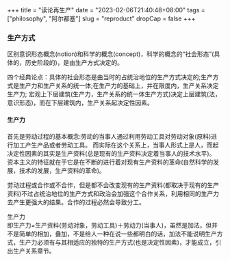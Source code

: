 +++
title = "读论再生产"
date = "2023-02-06T21:40:48+08:00"
tags = ["philosophy", "阿尔都塞"]
slug = "reproduct"
dropCap = false
+++

### 生产方式

区别意识形态概念(notion)和科学的概念(concept)，科学的概念的“社会形态”(具体的，历史阶段的)，是由生产方式决定的。

四个经典论点：具体的社会形态是由当时的占统治地位的生产方式决定的;生产方式是生产力和生产关系的统一体;在生产力的基础上，并在限度内，生产关系决定生产力; 宏观上下层建筑(生产力，生产关系的统一体生产方式)决定上层建筑(法，意识形态)，而在下层建筑内，生产关系起决定性因素。

#### 生产力
首先是劳动过程的基本概念:劳动的当事人通过利用劳动工具对劳动对象(原料)进行加工产生产品或者劳动工具。
而实际在这个关系上，当事人形式上是人，而起决定性因素的其实是生产资料(总是现有的生产资料决定着当事人的技术水平)。
资本主义的特征就在于它是在不断的进行着对现有生产资料的革命(自然科学的发展，技术的发展，生产资料的革命)。

劳动过程或合作或不合作，但是都不会改变现有的生产资料(都取决于现有的生产资料)不过占统治地位的生产方式和政治会加强这个合作关系，利用相同的生产力去产生更强大的结果。合作的过程必然会导致分工。

生产力              
即生产力=生产资料(劳动对象，劳动工具)＋劳动力(当事人)，虽然是加法，但并不是简单的相加，叠加，不是给人一种在说一些都明白的话，加法不能说明生产方式，生产力必须有与其相适应的独特的生产方式(也是决定性因素)，才能成立，引出生产关系章节。